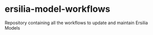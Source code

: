 # ersilia-model-workflows
Repository containing all the workflows to update and maintain Ersilia Models
